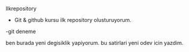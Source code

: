 Ilkrepository

- Git & github kursu ilk repository olusturuyorum. 

-git deneme


ben burada yeni degisiklik yapiyorum. 
bu satirlari yeni odev icin yazdim. 